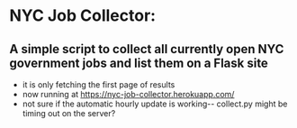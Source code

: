 # NYC Job Collector: 
## A simple script to collect all currently open NYC government jobs and list them on a Flask site

* it is only fetching the first page of results
* now running at https://nyc-job-collector.herokuapp.com/
* not sure if the automatic hourly update is working-- collect.py might be timing out on the server?
